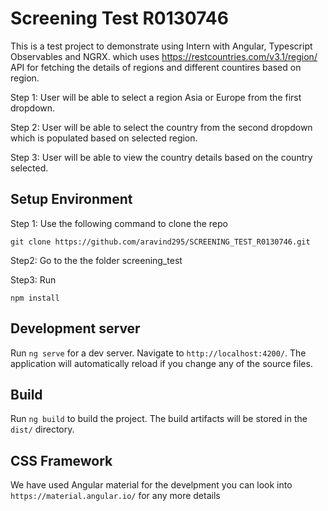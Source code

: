 # Screening Test R0130746

This is a test project to demonstrate using Intern with Angular, Typescript Observables and NGRX. which uses  https://restcountries.com/v3.1/region/ API for fetching the details of regions and different countires based on region.

Step 1: User will be able to select a region Asia or Europe from the first dropdown.

Step 2: User will be able to select the country from the second dropdown which is populated based on selected region.

Step 3: User will be able to view the country details based on the country selected.

## Setup Environment 

Step 1:
Use the following command to clone the repo
```
git clone https://github.com/aravind295/SCREENING_TEST_R0130746.git
```
Step2: Go to the the folder screening_test

Step3: Run
```
npm install
```

## Development server
Run `ng serve` for a dev server. Navigate to `http://localhost:4200/`. The application will automatically reload if you change any of the source files.


## Build

Run `ng build` to build the project. The build artifacts will be stored in the `dist/` directory.


## CSS Framework
We have used Angular material for the develpment you can look into `https://material.angular.io/` for any more details